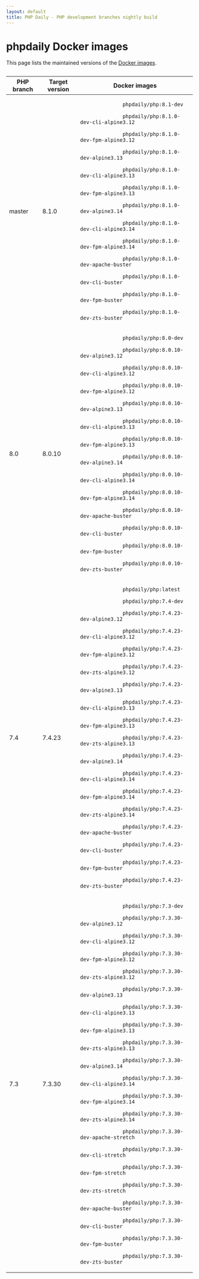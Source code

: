 ```yaml
---
layout: default
title: PHP Daily - PHP development branches nightly build
---
```


<div id="tables" class=" fluid">
  <h1 class="section double-padded">phpdaily Docker images</h1>
  <div class="section">
    <p>
      This page lists the maintained versions of the
      <a href="https://hub.docker.com/r/phpdaily/php">Docker images</a>.
    </p>
  </div>
  <div class="section" style="margin-top: 2em;">
    <table style="max-height: none;">
      <thead>
        <tr>
          <th>PHP branch</th>
          <th>Target version</th>
          <th>Docker images</th>
        </tr>
      </thead>
      <tbody>
        <tr>
          <td>master</td>
          <td>8.1.0</td>
          <td>
            <code>
              phpdaily/php:8.1-dev<br>
              phpdaily/php:8.1.0-dev-cli-alpine3.12<br>
              phpdaily/php:8.1.0-dev-fpm-alpine3.12<br>
              phpdaily/php:8.1.0-dev-alpine3.13<br>
              phpdaily/php:8.1.0-dev-cli-alpine3.13<br>
              phpdaily/php:8.1.0-dev-fpm-alpine3.13<br>
              phpdaily/php:8.1.0-dev-alpine3.14<br>
              phpdaily/php:8.1.0-dev-cli-alpine3.14<br>
              phpdaily/php:8.1.0-dev-fpm-alpine3.14<br>
              phpdaily/php:8.1.0-dev-apache-buster<br>
              phpdaily/php:8.1.0-dev-cli-buster<br>
              phpdaily/php:8.1.0-dev-fpm-buster<br>
              phpdaily/php:8.1.0-dev-zts-buster
            </code>
          </td>
        </tr>
        <tr>
          <td>8.0</td>
          <td>8.0.10</td>
          <td>
            <code>
              phpdaily/php:8.0-dev<br>
              phpdaily/php:8.0.10-dev-alpine3.12<br>
              phpdaily/php:8.0.10-dev-cli-alpine3.12<br>
              phpdaily/php:8.0.10-dev-fpm-alpine3.12<br>
              phpdaily/php:8.0.10-dev-alpine3.13<br>
              phpdaily/php:8.0.10-dev-cli-alpine3.13<br>
              phpdaily/php:8.0.10-dev-fpm-alpine3.13<br>
              phpdaily/php:8.0.10-dev-alpine3.14<br>
              phpdaily/php:8.0.10-dev-cli-alpine3.14<br>
              phpdaily/php:8.0.10-dev-fpm-alpine3.14<br>
              phpdaily/php:8.0.10-dev-apache-buster<br>
              phpdaily/php:8.0.10-dev-cli-buster<br>
              phpdaily/php:8.0.10-dev-fpm-buster<br>
              phpdaily/php:8.0.10-dev-zts-buster
            </code>
          </td>
        </tr>
        <tr>
          <td>7.4</td>
          <td>7.4.23</td>
          <td>
            <code>
              phpdaily/php:latest<br>
              phpdaily/php:7.4-dev<br>
              phpdaily/php:7.4.23-dev-alpine3.12<br>
              phpdaily/php:7.4.23-dev-cli-alpine3.12<br>
              phpdaily/php:7.4.23-dev-fpm-alpine3.12<br>
              phpdaily/php:7.4.23-dev-zts-alpine3.12<br>
              phpdaily/php:7.4.23-dev-alpine3.13<br>
              phpdaily/php:7.4.23-dev-cli-alpine3.13<br>
              phpdaily/php:7.4.23-dev-fpm-alpine3.13<br>
              phpdaily/php:7.4.23-dev-zts-alpine3.13<br>
              phpdaily/php:7.4.23-dev-alpine3.14<br>
              phpdaily/php:7.4.23-dev-cli-alpine3.14<br>
              phpdaily/php:7.4.23-dev-fpm-alpine3.14<br>
              phpdaily/php:7.4.23-dev-zts-alpine3.14<br>
              phpdaily/php:7.4.23-dev-apache-buster<br>
              phpdaily/php:7.4.23-dev-cli-buster<br>
              phpdaily/php:7.4.23-dev-fpm-buster<br>
              phpdaily/php:7.4.23-dev-zts-buster
            </code>
          </td>
        </tr>
        <tr>
          <td>7.3</td>
          <td>7.3.30</td>
          <td>
            <code>
              phpdaily/php:7.3-dev<br>
              phpdaily/php:7.3.30-dev-alpine3.12<br>
              phpdaily/php:7.3.30-dev-cli-alpine3.12<br>
              phpdaily/php:7.3.30-dev-fpm-alpine3.12<br>
              phpdaily/php:7.3.30-dev-zts-alpine3.12<br>
              phpdaily/php:7.3.30-dev-alpine3.13<br>
              phpdaily/php:7.3.30-dev-cli-alpine3.13<br>
              phpdaily/php:7.3.30-dev-fpm-alpine3.13<br>
              phpdaily/php:7.3.30-dev-zts-alpine3.13<br>
              phpdaily/php:7.3.30-dev-alpine3.14<br>
              phpdaily/php:7.3.30-dev-cli-alpine3.14<br>
              phpdaily/php:7.3.30-dev-fpm-alpine3.14<br>
              phpdaily/php:7.3.30-dev-zts-alpine3.14<br>
              phpdaily/php:7.3.30-dev-apache-stretch<br>
              phpdaily/php:7.3.30-dev-cli-stretch<br>
              phpdaily/php:7.3.30-dev-fpm-stretch<br>
              phpdaily/php:7.3.30-dev-zts-stretch<br>
              phpdaily/php:7.3.30-dev-apache-buster<br>
              phpdaily/php:7.3.30-dev-cli-buster<br>
              phpdaily/php:7.3.30-dev-fpm-buster<br>
              phpdaily/php:7.3.30-dev-zts-buster
            </code>
          </td>
        </tr>
      </tbody>
    </table>
  </div>
</div>
